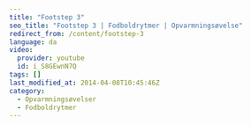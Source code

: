 ```yaml
---
title: "Footstep 3"
seo_title: "Footstep 3 | Fodboldrytmer | Opvarmningsøvelse"
redirect_from: /content/footstep-3
language: da
video:
  provider: youtube
  id: i_S8GEwnN7Q
tags: []
last_modified_at: 2014-04-08T10:45:46Z
category:
  - Opvarmningsøvelser
  - Fodboldrytmer
---
```

